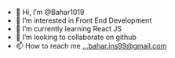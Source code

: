 - 👋 Hi, I’m @Bahar1019
- 👀 I’m interested in Front End Development
- 🌱 I’m currently learning React JS
- 💞️ I’m looking to collaborate on github
- 📫 How to reach me ...bahar.ins99@gmail.com

<!---
Bahar1019/Bahar1019 is a ✨ special ✨ repository because its `README.md` (this file) appears on your GitHub profile.
You can click the Preview link to take a look at your changes.
--->
